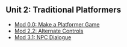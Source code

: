 ## Unit 2: Traditional Platformers

- [Mod 0.0: Make a Platformer Game](module_2.0_basic_platformer/README.md)
- [Mod 2.2: Alternate Controls](module_2.2_alternate_control_schemes/README.md)
- [Mod 3.1: NPC Dialogue](module_3.1_NPC_dialogue/npc_dialogue.md)
